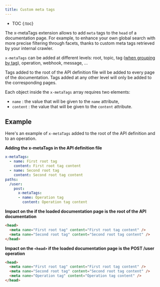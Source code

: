 ```yaml
---
title: Custom meta tags
---
```


- TOC
{:toc}

The x-metaTags extension allows to add `meta` tags to the `head` of a documentation page. For example, to enhance your own global search with more precise filtering through facets, thanks to custom meta tags retrieved by your internal crawler.

`x-metaTags` can be added at different levels: root, topic, tag ([when grouping by tag](/help/customization-options/operations-navigation/#group-operations-by-tag)), operation, webhook, message, ...

Tags added to the root of the API definition file will be added to every page of the documentation. Tags added at any other level will only be added to the corresponding pages.

Each object inside the `x-metaTags` array requires two elements:
- `name` : the value that will be given to the `name` attribute,
- `content` : the value that will be given to the `content` attribute.

## Example
Here's an example of `x-metaTags` added to the root of the API definition and to an operation.

**Adding the x-metaTags in the API definition file**
```yaml
x-metaTags:
  - name: First root tag
    content: First root tag content
  - name: Second root tag
    content: Second root tag content
paths:
  /user:
    post:
      x-metaTags:
      - name: Operation tag
        content: Operation tag content
```

**Impact on the <head> if the loaded documentation page is the root of the API documentation**
```html
<head>
  <meta name="First root tag" content="First root tag content" />
  <meta name="Second root tag" content="Second root tag content" />
</head>
```

**Impact on the `<head>` if the loaded documentation page is the POST /user operation**
```html
<head>
  <meta name="First root tag" content="First root tag content" />
  <meta name="Second root tag" content="Second root tag content" />
  <meta name="Operation tag" content="Operation tag content" />
</head>
```
